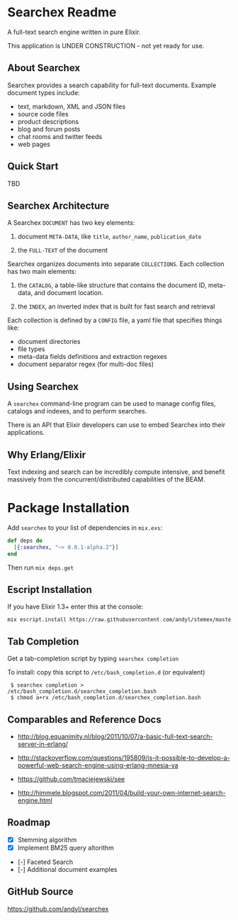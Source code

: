 # Searchex Readme

A full-text search engine written in pure Elixir.

This application is UNDER CONSTRUCTION - not yet ready for use.

## About Searchex

Searchex provides a search capability for full-text documents.  Example
document types include:

- text, markdown, XML and JSON files
- source code files
- product descriptions
- blog and forum posts
- chat rooms and twitter feeds
- web pages

## Quick Start

TBD

## Searchex Architecture

A Searchex `DOCUMENT` has two key elements:

1. document `META-DATA`, like `title`, `author_name`, `publication_date` 

2. the `FULL-TEXT` of the document 

Searchex organizes documents into separate `COLLECTIONS`.  Each collection has
two main elements:

1. the `CATALOG`, a table-like structure that contains the document ID,
meta-data, and document location.

2. the `INDEX`, an inverted index that is built for fast search and retrieval

Each collection is defined by a `CONFIG` file, a yaml file that specifies
things like:

- document directories
- file types
- meta-data fields definitions and extraction regexes
- document separator regex (for multi-doc files)

## Using Searchex

A `searchex` command-line program can be used to manage config files, catalogs
and indexes, and to perform searches.

There is an API that Elixir developers can use to embed Searchex into their
applications.

## Why Erlang/Elixir

Text indexing and search can be incredibly compute intensive, and benefit
massively from the concurrent/distributed capabilities of the BEAM.

# Package Installation

Add `searchex` to your list of dependencies in `mix.exs`:

```elixir
def deps do
  [{:searchex, "~> 0.0.1-alpha.2"}]
end
```

Then run `mix deps.get`

## Escript Installation

If you have Elixir 1.3+ enter this at the console:

<pre><sub>mix escript.install https://raw.githubusercontent.com/andyl/stemex/master/stemex</sub></pre>

## Tab Completion

Get a tab-completion script by typing `searchex completion`

To install: copy this script to `/etc/bash_completion.d` (or equivalent)

     $ searchex completion > /etc/bash_completion.d/searchex_completion.bash
     $ chmod a+rx /etc/bash_completion.d/searchex_completion.bash

## Comparables and Reference Docs

* <http://blog.equanimity.nl/blog/2011/10/07/a-basic-full-text-search-server-in-erlang/>

* <http://stackoverflow.com/questions/195809/is-it-possible-to-develop-a-powerful-web-search-engine-using-erlang-mnesia-ya>

* <https://github.com/tmaciejewski/see>

* <http://himmele.blogspot.com/2011/04/build-your-own-internet-search-engine.html>

## Roadmap

- [x] Stemming algorithm
- [x] Implement BM25 query altorithm
- [-] Faceted Search
- [-] Additional document examples

## GitHub Source

<https://github.com/andyl/searchex> 
